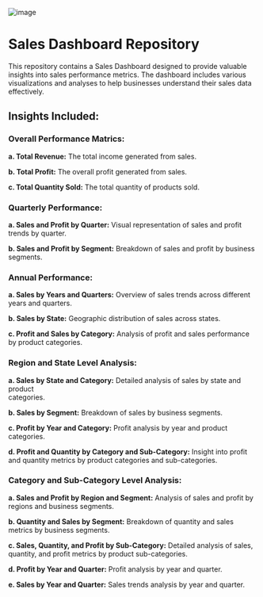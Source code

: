 ![image](https://github.com/Anshika32/Sales-Dashboard/assets/121334039/5b1f2141-ada3-4d67-9549-72fb75609d3d)

# Sales Dashboard Repository

This repository contains a Sales Dashboard designed to provide valuable insights into sales performance metrics. The dashboard includes various visualizations and analyses to help businesses understand their sales data effectively.

## Insights Included:

### Overall Performance Matrics:
**a. Total Revenue:** The total income generated from sales.

**b. Total Profit:** The overall profit generated from sales.

**c. Total Quantity Sold:** The total quantity of products sold.

### Quarterly Performance:
**a. Sales and Profit by Quarter:** Visual representation of sales and profit trends by 
     quarter.
     
**b. Sales and Profit by Segment:** Breakdown of sales and profit by business segments.

### Annual Performance:
**a. Sales by Years and Quarters:** Overview of sales trends across different years and 
     quarters.

**b. Sales by State:** Geographic distribution of sales across states.

**c. Profit and Sales by Category:** Analysis of profit and sales performance by product 
     categories.

### Region and State Level Analysis:
**a. Sales by State and Category:** Detailed analysis of sales by state and product   
     categories.
     
**b. Sales by Segment:** Breakdown of sales by business segments.

**c. Profit by Year and Category:** Profit analysis by year and product categories.

**d. Profit and Quantity by Category and Sub-Category:** Insight into profit and quantity 
     metrics by product categories and sub-categories.

### Category and Sub-Category Level Analysis:
**a. Sales and Profit by Region and Segment:** Analysis of sales and profit by regions and 
     business segments.
     
**b. Quantity and Sales by Segment:** Breakdown of quantity and sales metrics by business 
     segments.
     
**c. Sales, Quantity, and Profit by Sub-Category:** Detailed analysis of sales, quantity, 
     and profit metrics by product sub-categories.
     
**d. Profit by Year and Quarter:** Profit analysis by year and quarter.

**e. Sales by Year and Quarter:** Sales trends analysis by year and quarter.
